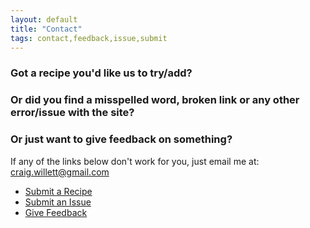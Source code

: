```yaml
---
layout: default
title: "Contact"
tags: contact,feedback,issue,submit
---
```

### Got a recipe you'd like us to try/add?
### Or did you find a misspelled word, broken link or any other error/issue with the site?
### Or just want to give feedback on something?

If any of the links below don't work for you, just email me at:  craig.willett@gmail.com

* [Submit a Recipe]({{site.github.url}}/Contact/SubmitRecipe/index.html)
* [Submit an Issue]({{site.github.url}}/Contact/SubmitIssue/index.html)
* [Give Feedback]({{site.github.url}}/Contact/GiveFeedback/index.html)

